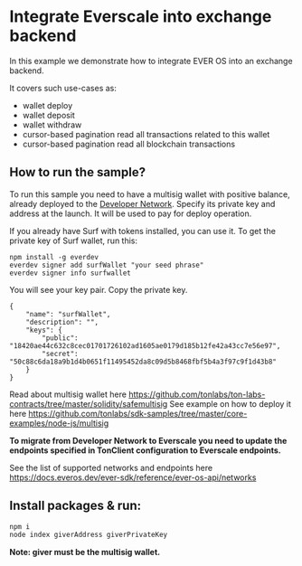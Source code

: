 # Integrate Everscale into exchange backend

In this example we demonstrate how to integrate EVER OS into an exchange backend.

It covers such use-cases as: 
- wallet deploy 
- wallet deposit
- wallet withdraw
- cursor-based pagination read all transactions related to this wallet
- cursor-based pagination read all blockchain transactions

## How to run the sample?

To run this sample you need to have a multisig wallet with positive balance,
already deployed to the [Developer Network](https://docs.everos.dev/ever-sdk/reference/ever-os-api/networks). Specify its private key and address at the launch.
It will be used to pay for deploy operation. 

If you already have Surf with tokens installed, you can use it. 
To get the private key of Surf wallet, run this:

```
npm install -g everdev
everdev signer add surfWallet "your seed phrase"
everdev signer info surfwallet
```

You will see your key pair. Copy the private key. 
```
{
    "name": "surfWallet",
    "description": "",
    "keys": {
        "public": "18420ae44c632c8cec01701726102ad1605ae0179d185b12fe42a43cc7e56e97",
        "secret": "50c88c6da18a9b1d4b0651f11495452da8c09d5b8468fbf5b4a3f97c9f1d43b8"
    }
}
```

Read about multisig wallet here https://github.com/tonlabs/ton-labs-contracts/tree/master/solidity/safemultisig
See example on how to deploy it here https://github.com/tonlabs/sdk-samples/tree/master/core-examples/node-js/multisig

**To migrate from Developer Network to Everscale you need to update the endpoints specified in TonClient configuration
to Everscale endpoints.**

See the list of supported networks and endpoints here https://docs.everos.dev/ever-sdk/reference/ever-os-api/networks

## Install packages & run:

```sh
npm i
node index giverAddress giverPrivateKey
```
**Note: giver must be the multisig wallet.**
